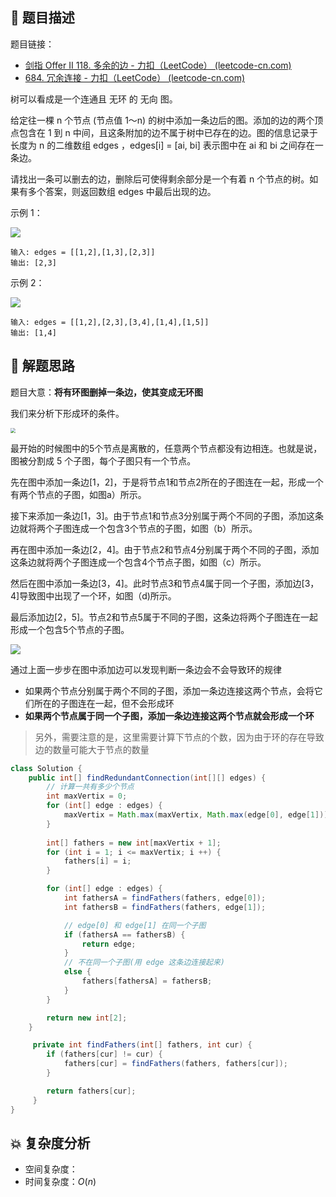 ## 📃 题目描述

题目链接：

- [剑指 Offer II 118. 多余的边 - 力扣（LeetCode） (leetcode-cn.com)](https://leetcode-cn.com/problems/7LpjUW/)
- [684. 冗余连接 - 力扣（LeetCode） (leetcode-cn.com)](https://leetcode-cn.com/problems/redundant-connection/)

树可以看成是一个连通且 无环 的 无向 图。

给定往一棵 n 个节点 (节点值 1～n) 的树中添加一条边后的图。添加的边的两个顶点包含在 1 到 n 中间，且这条附加的边不属于树中已存在的边。图的信息记录于长度为 n 的二维数组 edges ，edges[i] = [ai, bi] 表示图中在 ai 和 bi 之间存在一条边。

请找出一条可以删去的边，删除后可使得剩余部分是一个有着 n 个节点的树。如果有多个答案，则返回数组 edges 中最后出现的边。

示例 1：

![](https://pic.leetcode-cn.com/1626676174-hOEVUL-image.png)

```
输入: edges = [[1,2],[1,3],[2,3]]
输出: [2,3]
```

示例 2：

![](https://pic.leetcode-cn.com/1626676179-kGxcmu-image.png)

```
输入: edges = [[1,2],[2,3],[3,4],[1,4],[1,5]]
输出: [1,4]
```

## 🔔 解题思路

题目大意：**将有环图删掉一条边，使其变成无环图**

我们来分析下形成环的条件。

<img src="https://cs-wiki.oss-cn-shanghai.aliyuncs.com/img/20220329165102.png" style="zoom:50%;" />

最开始的时候图中的5个节点是离散的，任意两个节点都没有边相连。也就是说，图被分割成 5 个子图，每个子图只有一个节点。

先在图中添加一条边[1，2]，于是将节点1和节点2所在的子图连在一起，形成一个有两个节点的子图，如图a）所示。

接下来添加一条边[1，3]。由于节点1和节点3分别属于两个不同的子图，添加这条边就将两个子图连成一个包含3个节点的子图，如图（b）所示。

再在图中添加一条边[2，4]。由于节点2和节点4分别属于两个不同的子图，添加这条边就将两个子图连成一个包含4个节点子图，如图（c）所示。

然后在图中添加一条边[3，4]。此时节点3和节点4属于同一个子图，添加边[3，4]导致图中出现了一个环，如图（d)所示。

最后添加边[2，5]。节点2和节点5属于不同的子图，这条边将两个子图连在一起形成一个包含5个节点的子图。

![](https://cs-wiki.oss-cn-shanghai.aliyuncs.com/img/20220329165031.png)

通过上面一步步在图中添加边可以发现判断一条边会不会导致环的规律

- 如果两个节点分别属于两个不同的子图，添加一条边连接这两个节点，会将它们所在的子图连在一起，但不会形成环
- **如果两个节点属于同一个子图，添加一条边连接这两个节点就会形成一个环**

> 另外，需要注意的是，这里需要计算下节点的个数，因为由于环的存在导致边的数量可能大于节点的数量


```java
class Solution {
    public int[] findRedundantConnection(int[][] edges) {
        // 计算一共有多少个节点
        int maxVertix = 0;
        for (int[] edge : edges) {
            maxVertix = Math.max(maxVertix, Math.max(edge[0], edge[1]));
        }
        
        int[] fathers = new int[maxVertix + 1];
        for (int i = 1; i <= maxVertix; i ++) {
            fathers[i] = i;
        }

        for (int[] edge : edges) {
            int fathersA = findFathers(fathers, edge[0]);
            int fathersB = findFathers(fathers, edge[1]);

            // edge[0] 和 edge[1] 在同一个子图
            if (fathersA == fathersB) {
                return edge;
            }
            // 不在同一个子图(用 edge 这条边连接起来)
            else {
                fathers[fathersA] = fathersB;
            }
        }

        return new int[2];
    }

     private int findFathers(int[] fathers, int cur) {
        if (fathers[cur] != cur) {
            fathers[cur] = findFathers(fathers, fathers[cur]);
        }

        return fathers[cur];
     }
}
```

## 💥 复杂度分析

- 空间复杂度：
- 时间复杂度：$O(n)$

